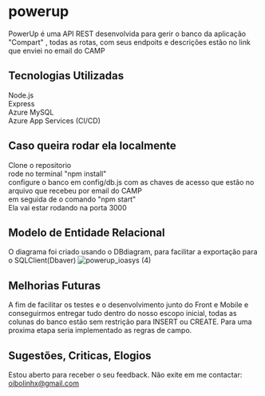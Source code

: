 
# powerup
PowerUp é uma API REST desenvolvida para gerir o banco da aplicação "Compart" , todas as rotas, com seus endpoits e descrições estão no link que enviei no email do CAMP

## Tecnologias Utilizadas
Node.js<br>
Express<br>
Azure MySQL<br>
Azure App Services (CI/CD)

## Caso queira rodar ela localmente
Clone o repositorio<br>
rode no terminal "npm install"<br>
configure o banco em config/db.js com as chaves de acesso que estão no arquivo que recebeu por email do CAMP<br>
em seguida de o comando "npm start"<br>
Ela vai estar rodando na porta 3000<br>

## Modelo de Entidade Relacional
O diagrama foi criado usando o DBdiagram, para facilitar a exportação para o SQLClient(Dbaver)
![powerup_ioasys (4)](https://github.com/Bolinhx/powerup/assets/143739215/f3e87d92-5f2a-44ec-9a6a-bc126dc75521)

## Melhorias Futuras
A fim de facilitar os testes e o desenvolvimento junto do Front e Mobile e conseguirmos entregar tudo dentro do nosso escopo inicial, todas as colunas do banco estão sem restrição para INSERT ou CREATE. Para uma proxima etapa seria implementado as regras de campo.

## Sugestões, Criticas, Elogios
Estou aberto para receber o seu feedback.
Não exite em me contactar: 
oibolinhx@gmail.com


